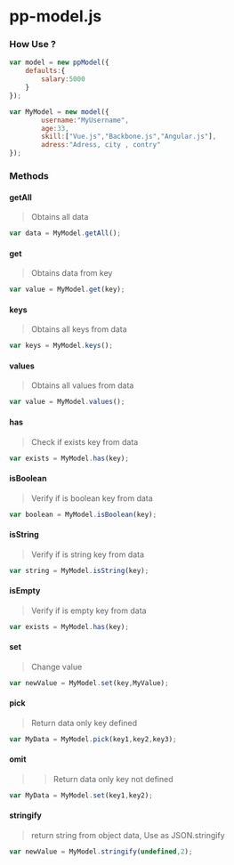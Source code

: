 # pp-model.js

### How Use ?

```javascript
var model = new ppModel({
	defaults:{
		salary:5000
	}
});

var MyModel = new model({
		username:"MyUsername",
		age:33,
		skill:["Vue.js","Backbone.js","Angular.js"],
		adress:"Adress, city , contry"
});
```

### Methods

#### getAll
>  Obtains all data

```javascript
var data = MyModel.getAll();
```

#### get
>  Obtains data from key

```javascript
var value = MyModel.get(key);
```

#### keys
>  Obtains all keys from data

```javascript
var keys = MyModel.keys();
```

#### values
>  Obtains all values from data

```javascript
var value = MyModel.values();
```

#### has
>  Check if exists key from data

```javascript
var exists = MyModel.has(key);
```

#### isBoolean
>  Verify if is boolean key from data

```javascript
var boolean = MyModel.isBoolean(key);
```

#### isString
> Verify if is string key from data

```javascript
var string = MyModel.isString(key);
```

#### isEmpty
>  Verify if is empty key from data

```javascript
var exists = MyModel.has(key);
```

#### set
>  Change value 

```javascript
var newValue = MyModel.set(key,MyValue);
```

#### pick
>  Return data only key defined

```javascript
var MyData = MyModel.pick(key1,key2,key3);
```

#### omit
>  >  Return data only key not defined

```javascript
var MyData = MyModel.set(key1,key2);
```
#### stringify
>  return string from object data, Use as JSON.stringify 

```javascript
var newValue = MyModel.stringify(undefined,2);
```

